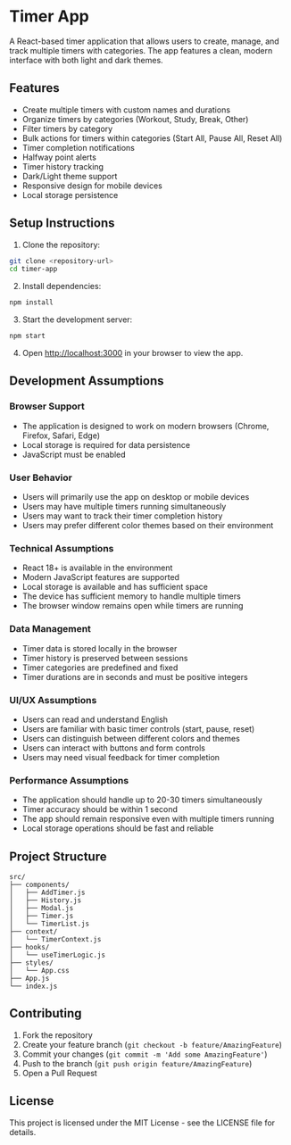 # Timer App

A React-based timer application that allows users to create, manage, and track multiple timers with categories. The app features a clean, modern interface with both light and dark themes.

## Features

- Create multiple timers with custom names and durations
- Organize timers by categories (Workout, Study, Break, Other)
- Filter timers by category
- Bulk actions for timers within categories (Start All, Pause All, Reset All)
- Timer completion notifications
- Halfway point alerts
- Timer history tracking
- Dark/Light theme support
- Responsive design for mobile devices
- Local storage persistence

## Setup Instructions

1. Clone the repository:
```bash
git clone <repository-url>
cd timer-app
```

2. Install dependencies:
```bash
npm install
```

3. Start the development server:
```bash
npm start
```

4. Open [http://localhost:3000](http://localhost:3000) in your browser to view the app.

## Development Assumptions

### Browser Support
- The application is designed to work on modern browsers (Chrome, Firefox, Safari, Edge)
- Local storage is required for data persistence
- JavaScript must be enabled

### User Behavior
- Users will primarily use the app on desktop or mobile devices
- Users may have multiple timers running simultaneously
- Users may want to track their timer completion history
- Users may prefer different color themes based on their environment

### Technical Assumptions
- React 18+ is available in the environment
- Modern JavaScript features are supported
- Local storage is available and has sufficient space
- The device has sufficient memory to handle multiple timers
- The browser window remains open while timers are running

### Data Management
- Timer data is stored locally in the browser
- Timer history is preserved between sessions
- Timer categories are predefined and fixed
- Timer durations are in seconds and must be positive integers

### UI/UX Assumptions
- Users can read and understand English
- Users are familiar with basic timer controls (start, pause, reset)
- Users can distinguish between different colors and themes
- Users can interact with buttons and form controls
- Users may need visual feedback for timer completion

### Performance Assumptions
- The application should handle up to 20-30 timers simultaneously
- Timer accuracy should be within 1 second
- The app should remain responsive even with multiple timers running
- Local storage operations should be fast and reliable

## Project Structure

```
src/
├── components/
│   ├── AddTimer.js
│   ├── History.js
│   ├── Modal.js
│   ├── Timer.js
│   └── TimerList.js
├── context/
│   └── TimerContext.js
├── hooks/
│   └── useTimerLogic.js
├── styles/
│   └── App.css
├── App.js
└── index.js
```

## Contributing

1. Fork the repository
2. Create your feature branch (`git checkout -b feature/AmazingFeature`)
3. Commit your changes (`git commit -m 'Add some AmazingFeature'`)
4. Push to the branch (`git push origin feature/AmazingFeature`)
5. Open a Pull Request

## License

This project is licensed under the MIT License - see the LICENSE file for details.
